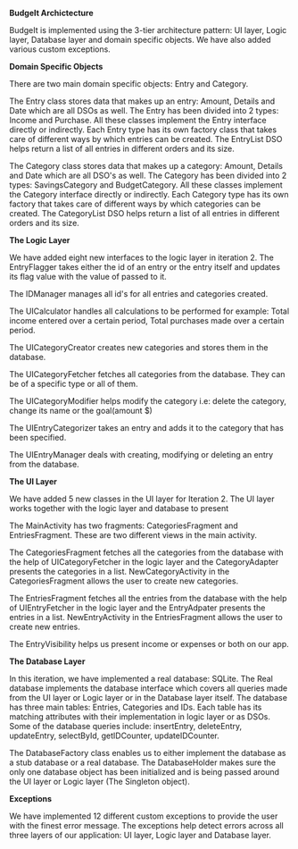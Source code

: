 **BudgeIt Archictecture**

BudgeIt is implemented using the 3-tier architecture pattern: UI layer,
Logic layer, Database layer and domain specific objects. We have also
added various custom exceptions.

**Domain Specific Objects**

There are two main domain specific objects: Entry and Category.

The Entry class stores data that makes up an entry: Amount, Details and
Date which are all DSOs as well. The Entry has been divided into 2
types: Income and Purchase. All these classes implement
the Entry interface directly or indirectly. Each Entry type has its own
factory class that takes care of different ways by which entries can be
created. The EntryList DSO helps return a list of all entries in
different orders and its size.

The Category class stores data that makes up a category: Amount, Details
and Date which are all DSO's as well. The Category has been
divided into 2 types: SavingsCategory and BudgetCategory.
All these classes implement the Category interface directly or
indirectly. Each Category type has its own factory that takes care of
different ways by which categories can be created. The CategoryList DSO
helps return a list of all entries in different orders and its size.

**The Logic Layer**

We have added eight new interfaces to the logic layer in iteration 2.
The EntryFlagger takes either the id of an entry or the entry itself and
updates its flag value with the value of passed to it.

The IDManager manages all id's for all entries and categories created.

The UICalculator handles all calculations to be performed for example:
Total income entered over a certain period, Total purchases made over a
certain period.

The UICategoryCreator creates new categories and stores them in the
database.

The UICategoryFetcher fetches all categories from the database. They can
be of a specific type or all of them.

The UICategoryModifier helps modify the category i.e: delete the
category, change its name or the goal(amount \$)

The UIEntryCategorizer takes an entry and adds it to the category that
has been specified.

The UIEntryManager deals with creating, modifying or deleting an entry
from the database.

**The UI Layer**

We have added 5 new classes in the UI layer for Iteration 2. The UI
layer works together with the logic layer and database to present

The MainActivity has two fragments: CategoriesFragment and
EntriesFragment. These are two different views in the main activity.

The CategoriesFragment fetches all the categories from the database with
the help of UICategoryFetcher in the logic layer and the CategoryAdapter
presents the categories in a list. NewCategoryActivity in the
CategoriesFragment allows the user to create new categories.

The EntriesFragment fetches all the entries from the database with the
help of UIEntryFetcher in the logic layer and the EntryAdpater presents
the entries in a list. NewEntryActivity in the EntriesFragment allows
the user to create new entries.

The EntryVisibility helps us present income or expenses or both on our
app.

**The Database Layer**

In this iteration, we have implemented a real database: SQLite. The Real
database implements the database interface which covers all queries made
from the UI layer or Logic layer or in the Database layer itself. The
database has three main tables: Entries, Categories and IDs. Each table
has its matching attributes with their implementation in logic layer or
as DSOs. Some of the database queries include: insertEntry, deleteEntry,
updateEntry, selectById, getIDCounter, updateIDCounter.

The DatabaseFactory class enables us to either implement the database as
a stub database or a real database. The DatabaseHolder makes sure the
only one database object has been initialized and is being passed around
the UI layer or Logic layer (The Singleton object).

**Exceptions**

We have implemented 12 different custom exceptions to provide the user
with the finest error message. The exceptions help detect errors across
all three layers of our application: UI layer, Logic layer and Database
layer.
